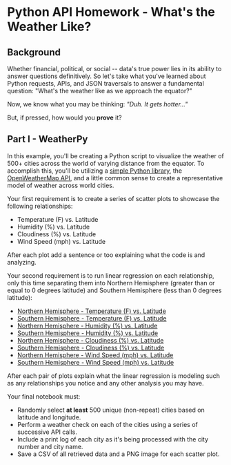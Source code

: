 # Python API Homework - What's the Weather Like?

## Background

Whether financial, political, or social -- data's true power lies in its ability to answer questions definitively. So let's take what you've learned about Python requests, APIs, and JSON traversals to answer a fundamental question: "What's the weather like as we approach the equator?"

Now, we know what you may be thinking: _"Duh. It gets hotter..."_

But, if pressed, how would you **prove** it?


## Part I - WeatherPy

In this example, you'll be creating a Python script to visualize the weather of 500+ cities across the world of varying distance from the equator. To accomplish this, you'll be utilizing a [simple Python library](https://pypi.python.org/pypi/citipy), the [OpenWeatherMap API](https://openweathermap.org/api), and a little common sense to create a representative model of weather across world cities.

Your first requirement is to create a series of scatter plots to showcase the following relationships:

* Temperature (F) vs. Latitude
* Humidity (%) vs. Latitude
* Cloudiness (%) vs. Latitude
* Wind Speed (mph) vs. Latitude

After each plot add a sentence or too explaining what the code is and analyzing.

Your second requirement is to run linear regression on each relationship, only this time separating them into Northern Hemisphere (greater than or equal to 0 degrees latitude) and Southern Hemisphere (less than 0 degrees latitude):

* [Northern Hemisphere - Temperature (F) vs. Latitude](Images\city_latitude_vs_max_temp-Northern_Hemisphere.png)
* [Southern Hemisphere - Temperature (F) vs. Latitude](Images\city_latitude_vs_max_temp-Southern_Hemisphere.png)
* [Northern Hemisphere - Humidity (%) vs. Latitude](Images\city_latitude_vs_humidity-Northern_Hemisphere.png)
* [Southern Hemisphere - Humidity (%) vs. Latitude](Images\city_latitude_vs_humidity-Southern_Hemisphere.png)
* [Northern Hemisphere - Cloudiness (%) vs. Latitude](Images\city_latitude_vs_cloudiness-Northern_Hemisphere.png)
* [Southern Hemisphere - Cloudiness (%) vs. Latitude](Images\city_latitude_vs_cloudiness-Southern_Hemisphere.png)
* [Northern Hemisphere - Wind Speed (mph) vs. Latitude](Images\city_latitude_vs_windspeed-Northern_Hemisphere.png)
* [Southern Hemisphere - Wind Speed (mph) vs. Latitude](Images\city_latitude_vs_windspeed-Southern_Hemisphere.png)

After each pair of plots explain what the linear regression is modeling such as any relationships you notice and any other analysis you may have.

Your final notebook must:

* Randomly select **at least** 500 unique (non-repeat) cities based on latitude and longitude.
* Perform a weather check on each of the cities using a series of successive API calls.
* Include a print log of each city as it's being processed with the city number and city name.
* Save a CSV of all retrieved data and a PNG image for each scatter plot.